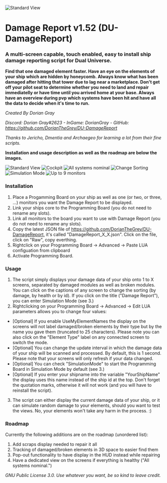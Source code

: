 
![Standard View](https://github.com/DorianTheGrey/DU-DamageReport/blob/main/img/DR_Logo1.png)

# Damage Report v1.52 (DU-DamageReport)

### A multi-screen capable, touch enabled, easy to install ship damage reporting script for **Dual Universe**.

**Find that one damaged element faster. Have an eye on the elements of your ship which are hidden by honeycomb. Always know what has been damaged after hitting that tower due to lag near a marketplace. Don't get off your pilot seat to determine whether you need to land and repair immediatelly or have time until you arrived home at your base. Always have an overview during pvp which systems have been hit and have all the data to decide when it's time to run.**

*Created By Dorian Gray*

*Discord: Dorian Gray#2623 - InGame: DorianGray - GitHub: https://github.com/DorianTheGrey/DU-DamageReport*

*Thanks to Jericho, Dmentia and Archaegeo for learning a lot from their fine scripts.*

**Installation and usage description as well as the roadmap are below the images.**

![Standard View](https://github.com/DorianTheGrey/DU-DamageReport/blob/main/img/StandardView.png)
![Cockpit](https://github.com/DorianTheGrey/DU-DamageReport/blob/main/img/InstalledToShip2.png)
![All systems nominal](https://github.com/DorianTheGrey/DU-DamageReport/blob/main/img/AllSystemsNominal.png)
![Change Sorting](https://github.com/DorianTheGrey/DU-DamageReport/blob/main/img/ChangeSorting.png)
![Simulation Mode](https://github.com/DorianTheGrey/DU-DamageReport/blob/main/img/SimulatedView.png)
![Up to 9 monitors](https://github.com/DorianTheGrey/DU-DamageReport/blob/main/img/UpTo9Monitors2.png)


### Installation

1. Place a Progamming Board on your ship as well as one (or two, or three, ...) monitors you want the Damage Report to be displayed.
2. Link your ships core to the Programming Board (you do not need to rename any slots).
3. Link all monitors to the board you want to use with Damage Report (you do not need to rename any slots).
4. Copy the latest JSON file of https://github.com/DorianTheGrey/DU-DamageReport, it's called "DamageReport_X_X.json". Click on the file, click on "Raw", copy everthing.
5. Rightclick on your Programming Board -> Advanced -> Paste LUA configuation from clipboard
6. Activate Programming Board.

### Usage

1. The script simply displays your damage data of your ship onto 1 to X screens, separated by damaged modules as well as broken modules. You can click on the captions of any screen to change the sorting (by damage, by health or by id). If you click on the title ("Damage Report"), you can enter Simulation Mode (see 3.)
2. Rightclicking on your Programming Board -> Advanced -> Edit LUA parameters allows you to change four values:
* [Optional] If you enable UseMyElementNames the display on the screens will not label damaged/broken elements by their type but by the name you gave them (truncated to 25 characters). Please note you can also click on the "Element Type" label on any connected screen to switch the mode.
* [Optional] You can change the update interval in which the damage data of your ship will be scanned and processed. By default, this is 1 second. Please note that your screens will only refresh if your data changed.
* [Optional] You can check "SimulationMode" to start the Programming Board in Simulation Mode by default (see 3.)
* [Optional] If you enter your shipname into the variable "YourShipName" the display uses this name instead of the ship id at the top. Don't forget the quotation marks, otherwise it will not work (and you will have to reinstall the script).
3. The script can either display the current damage data of your ship, or it can simulate random damage to your elements, should you want to test the views. No, your elements won't take any harm in the process. :)

### Roadmap

Currently the following additions are on the roadmap (unordered list):

1. Add scraps display needed to repair it all
2. Tracking of damaged/broken elements in 3D space to easier find them
3. Pop-out functionality to have display in the HUD instead while repairing 
4. Have a dedicated view on the screens if everything is healthy ("All systems nominal.")

*GNU Public License 3.0. Use whatever you want, be so kind to leave credit.*
